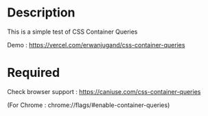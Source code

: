 # Description

This is a simple test of CSS Container Queries

Demo : https://vercel.com/erwanjugand/css-container-queries

# Required

Check browser support : https://caniuse.com/css-container-queries  

(For Chrome : chrome://flags/#enable-container-queries)

